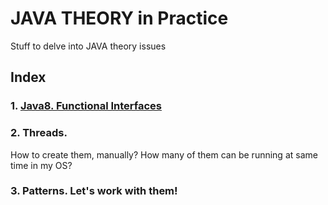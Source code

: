 # JAVA THEORY in Practice
Stuff to delve into JAVA theory issues

## Index
### 1. [Java8. Functional Interfaces](https://github.com/xarlie85/JAVA/blob/master/javaBasics/src/basics/functions/FunctionalInterfaceInitializer.java)
      
### 2. Threads. 
How to create them, manually? 
How many of them can be running at same time in my OS?
### 3. Patterns. Let's work with them!
